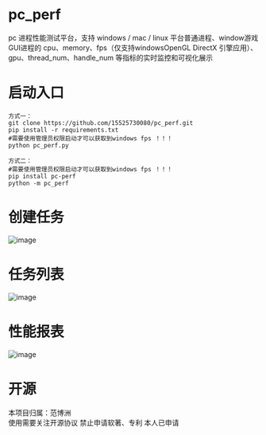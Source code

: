 # pc_perf
pc 进程性能测试平台，支持 windows / mac / linux 平台普通进程、window游戏GUI进程的
cpu、memory、fps（仅支持windowsOpenGL  DirectX 引擎应用）、gpu、thread_num、handle_num 等指标的实时监控和可视化展示

# 启动入口
    方式一：
    git clone https://github.com/15525730080/pc_perf.git
    pip install -r requirements.txt
    #需要使用管理员权限启动才可以获取到windows fps ！！！
    python pc_perf.py 
    
    方式二：
    #需要使用管理员权限启动才可以获取到windows fps ！！！
    pip install pc-perf
    python -m pc_perf  

    

# 创建任务
![image](https://github.com/15525730080/pc_perf/assets/153100629/91995e83-6fc6-4350-84d1-24704f1bccce)

# 任务列表
![image](https://github.com/15525730080/pc_perf/assets/153100629/10112d4b-3724-4ada-9cb8-df633af302a0)

# 性能报表
![image](https://github.com/15525730080/pc_perf/assets/153100629/2e28527a-6e5d-487c-8753-8d3483c0f108)

# 开源
本项目归属：范博洲  
使用需要关注开源协议
禁止申请软著、专利 本人已申请
